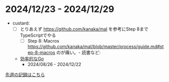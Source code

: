 # 2024/12/23 - 2024/12/29

- custard:
    - [ ] とりあえず <https://github.com/kanaka/mal> を参考にStep 8までTypeScriptでやる
        - [ ] Step 8: Macros <https://github.com/kanaka/mal/blob/master/process/guide.md#step-8-macros>
のが痛い。- 読書など:
    - [効率的なGo](https://www.oreilly.co.jp//books/9784814400539/)
        - 2024/08/26 - 2024/12/22

[先週の記録はこちら](https://github.com/igrep/daily-commits/blob/877de7e3c1f73e075bbf7721868df48ebabfd8fa/yesterday.md)
